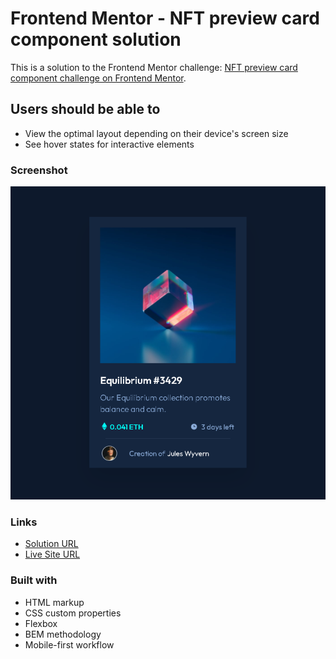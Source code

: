 # Frontend Mentor - NFT preview card component solution

This is a solution to the Frontend Mentor challenge: [NFT preview card component challenge on Frontend Mentor](https://www.frontendmentor.io/challenges/nft-preview-card-component-SbdUL_w0U). 

## Users should be able to

- View the optimal layout depending on their device's screen size
- See hover states for interactive elements

### Screenshot

![ScreenShot](/assets/screenshot.png)

### Links

- [Solution URL](https://github.com/MatejaC/frontendmentor.io---NFT-Card)
- [Live Site URL](https://matejac.github.io/frontendmentor.io---NFT-Card/)

### Built with

- HTML markup
- CSS custom properties
- Flexbox
- BEM methodology
- Mobile-first workflow
